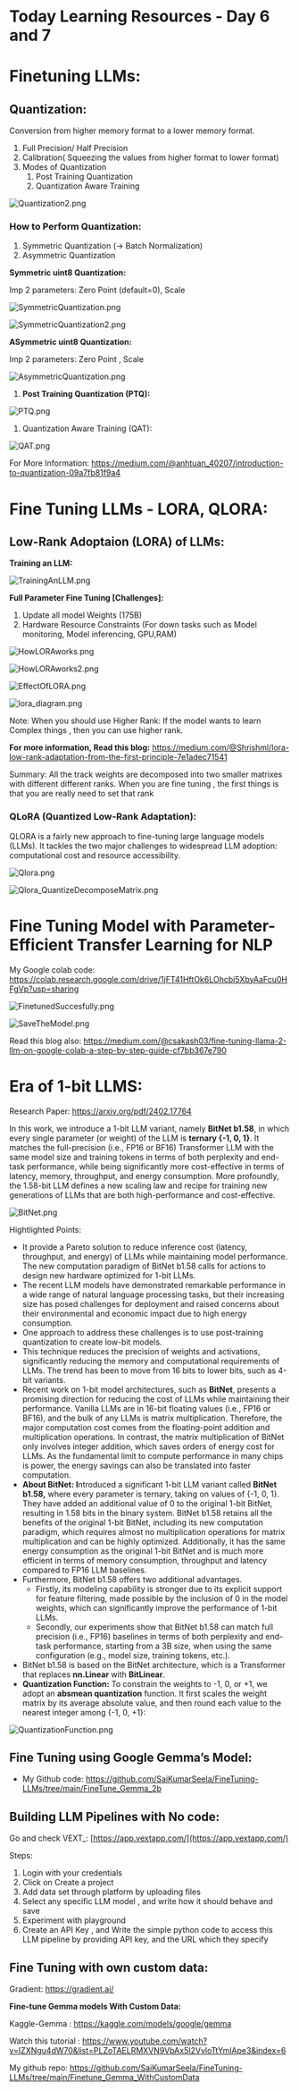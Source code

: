 # Today Learning Resources - Day 6 and 7

# Finetuning LLMs:

## Quantization:

Conversion from higher memory format to a lower memory format.

1. Full Precision/ Half Precision
2. Calibration( Squeezing the values from higher format to lower format)
3. Modes of Quantization 
    1. Post Training Quantization
    2. Quantization Aware Training

![Quantization2.png](Today%20Learning%20Resources%20-%20Day%206%20and%207%20970a14c9c2424917a9356638607c2a98/Quantization2.png)

### How to Perform Quantization:

1. Symmetric Quantization (→ Batch Normalization)
2. Asymmetric  Quantization

**Symmetric uint8 Quantization:** 

Imp 2 parameters: Zero Point (default=0), Scale 

![SymmetricQuantization.png](Today%20Learning%20Resources%20-%20Day%206%20and%207%20970a14c9c2424917a9356638607c2a98/SymmetricQuantization.png)

![SymmetricQuantization2.png](Today%20Learning%20Resources%20-%20Day%206%20and%207%20970a14c9c2424917a9356638607c2a98/SymmetricQuantization2.png)

**ASymmetric uint8 Quantization:**

Imp 2 parameters: Zero Point , Scale

![AsymmetricQuantization.png](Today%20Learning%20Resources%20-%20Day%206%20and%207%20970a14c9c2424917a9356638607c2a98/AsymmetricQuantization.png)

1. **Post Training Quantization (PTQ):** 

![PTQ.png](Today%20Learning%20Resources%20-%20Day%206%20and%207%20970a14c9c2424917a9356638607c2a98/PTQ.png)

1. Quantization Aware Training (QAT): 

![QAT.png](Today%20Learning%20Resources%20-%20Day%206%20and%207%20970a14c9c2424917a9356638607c2a98/QAT.png)

For More Information: https://medium.com/@anhtuan_40207/introduction-to-quantization-09a7fb81f9a4

# Fine Tuning LLMs - LORA, QLORA:

## Low-Rank Adoptaion (LORA) of LLMs:

**Training an LLM:**

![TrainingAnLLM.png](Today%20Learning%20Resources%20-%20Day%206%20and%207%20970a14c9c2424917a9356638607c2a98/TrainingAnLLM.png)

**Full Parameter Fine Tuning [Challenges]:**

1. Update all model Weights (175B)
2. Hardware Resource Constraints (For down tasks such as Model monitoring, Model inferencing, GPU,RAM)

![HowLORAworks.png](Today%20Learning%20Resources%20-%20Day%206%20and%207%20970a14c9c2424917a9356638607c2a98/HowLORAworks.png)

![HowLORAworks2.png](Today%20Learning%20Resources%20-%20Day%206%20and%207%20970a14c9c2424917a9356638607c2a98/HowLORAworks2.png)

![EffectOfLORA.png](Today%20Learning%20Resources%20-%20Day%206%20and%207%20970a14c9c2424917a9356638607c2a98/EffectOfLORA.png)

![lora_diagram.png](Today%20Learning%20Resources%20-%20Day%206%20and%207%20970a14c9c2424917a9356638607c2a98/lora_diagram.png)

Note: When you should use Higher Rank:  If the model wants to learn Complex things , then you can use higher rank.

**For more information, Read this blog:** https://medium.com/@Shrishml/lora-low-rank-adaptation-from-the-first-principle-7e1adec71541

Summary: All the track weights are decomposed into two smaller matrixes with different different ranks. When you are fine tuning , the first things is that you are really need to set that rank

### QLoRA (Quantized Low-Rank Adaptation):

QLORA is a fairly new approach to fine-tuning large language models (LLMs). It tackles the two major challenges to widespread LLM adoption: computational cost and resource accessibility.

![Qlora.png](Today%20Learning%20Resources%20-%20Day%206%20and%207%20970a14c9c2424917a9356638607c2a98/Qlora.png)

![Qlora_QuantizeDecomposeMatrix.png](Today%20Learning%20Resources%20-%20Day%206%20and%207%20970a14c9c2424917a9356638607c2a98/Qlora_QuantizeDecomposeMatrix.png)

# Fine Tuning Model with Parameter-Efficient Transfer Learning for NLP

My Google colab code:  https://colab.research.google.com/drive/1jFT41HftOk6LOhcbi5XbyAaFcu0HFgVp?usp=sharing

![FinetunedSuccesfully.png](Today%20Learning%20Resources%20-%20Day%206%20and%207%20970a14c9c2424917a9356638607c2a98/FinetunedSuccesfully.png)

![SaveTheModel.png](Today%20Learning%20Resources%20-%20Day%206%20and%207%20970a14c9c2424917a9356638607c2a98/SaveTheModel.png)

Read this blog also: https://medium.com/@csakash03/fine-tuning-llama-2-llm-on-google-colab-a-step-by-step-guide-cf7bb367e790

# Era of 1-bit LLMS:

Research Paper: https://arxiv.org/pdf/2402.17764

In this work, we introduce a 1-bit LLM variant,
namely **BitNet b1.58**, in which every single parameter (or weight) of the LLM is
**ternary {-1, 0, 1}**. It matches the full-precision (i.e., FP16 or BF16) Transformer
LLM with the same model size and training tokens in terms of both perplexity
and end-task performance, while being significantly more cost-effective in terms
of latency, memory, throughput, and energy consumption. More profoundly, the
1.58-bit LLM defines a new scaling law and recipe for training new generations of
LLMs that are both high-performance and cost-effective.

![BitNet.png](Today%20Learning%20Resources%20-%20Day%206%20and%207%20970a14c9c2424917a9356638607c2a98/BitNet.png)

Hightlighted Points:

- It provide a Pareto solution to reduce inference cost (latency,
throughput, and energy) of LLMs while maintaining model performance. The new computation
paradigm of BitNet b1.58 calls for actions to design new hardware optimized for 1-bit LLMs.
- The recent LLM models have demonstrated remarkable performance in a wide range of natural
language processing tasks, but their increasing size has posed challenges for deployment and raised
concerns about their environmental and economic impact due to high energy consumption.
- One approach to address these challenges is to use post-training quantization to create low-bit models.
- This technique reduces the precision of
weights and activations, significantly reducing the memory and computational requirements of LLMs.
The trend has been to move from 16 bits to lower bits, such as 4-bit variants.
- Recent work on 1-bit model architectures, such as **BitNet**, presents a promising direction for reducing the cost of LLMs while maintaining their performance. Vanilla LLMs are in 16-bit
floating values (i.e., FP16 or BF16), and the bulk of any LLMs is matrix multiplication. Therefore, the major computation cost comes from the floating-point addition and multiplication operations. In contrast, the matrix multiplication of BitNet only involves integer addition, which saves orders of energy cost for LLMs. As the fundamental limit to compute performance in many chips is power, the energy savings can also be translated into faster computation.
- **About BitNet:  I**ntroduced a significant 1-bit LLM variant called **BitNet b1.58,** where every parameter
is ternary, taking on values of {-1, 0, 1}. They have added an additional value of 0 to the original 1-bit
BitNet, resulting in 1.58 bits in the binary system. BitNet b1.58 retains all the benefits of the original
1-bit BitNet, including its new computation paradigm, which requires almost no multiplication
operations for matrix multiplication and can be highly optimized. Additionally, it has the same energy
consumption as the original 1-bit BitNet and is much more efficient in terms of memory consumption,
throughput and latency compared to FP16 LLM baselines.
- Furthermore, BitNet b1.58 offers two
additional advantages.
    - Firstly, its modeling capability is stronger due to its explicit support for feature
    filtering, made possible by the inclusion of 0 in the model weights, which can significantly improve
    the performance of 1-bit LLMs.
    - Secondly, our experiments show that BitNet b1.58 can match full
    precision (i.e., FP16) baselines in terms of both perplexity and end-task performance, starting from a
    3B size, when using the same configuration (e.g., model size, training tokens, etc.).
- BitNet b1.58 is based on the BitNet architecture, which is a Transformer that replaces **nn.Linear** with
**BitLinear**.
- **Quantization Function:** To constrain the weights to -1, 0, or +1, we adopt an **absmean quantization**
function. It first scales the weight matrix by its average absolute value, and then round each value to
the nearest integer among {-1, 0, +1}:

![QuantizationFunction.png](Today%20Learning%20Resources%20-%20Day%206%20and%207%20970a14c9c2424917a9356638607c2a98/QuantizationFunction.png)

## Fine Tuning using Google Gemma’s Model:

- My Github code: https://github.com/SaiKumarSeela/FineTuning-LLMs/tree/main/FineTune_Gemma_2b

## Building LLM Pipelines with No code:

Go and check VEXT_:  [https://app.vextapp.com/](https://app.vextapp.com/)

Steps:

1. Login with your credentials
2. Click on Create a project 
3. Add data set through platform by uploading files
4. Select any specific LLM model , and write how it should behave and save
5. Experiment with playground
6. Create an API Key , and Write the simple python code to access this LLM pipeline by providing API key, and the URL which they specify

## Fine Tuning with own custom data:

Gradient: https://gradient.ai/

**Fine-tune Gemma models With Custom Data:**

Kaggle-Gemma :   https://kaggle.com/models/google/gemma

 Watch this tutorial : https://www.youtube.com/watch?v=IZXNgu4dW70&list=PLZoTAELRMXVN9VbAx5I2VvloTtYmlApe3&index=6

My github repo: https://github.com/SaiKumarSeela/FineTuning-LLMs/tree/main/Finetune_Gemma_WithCustomData